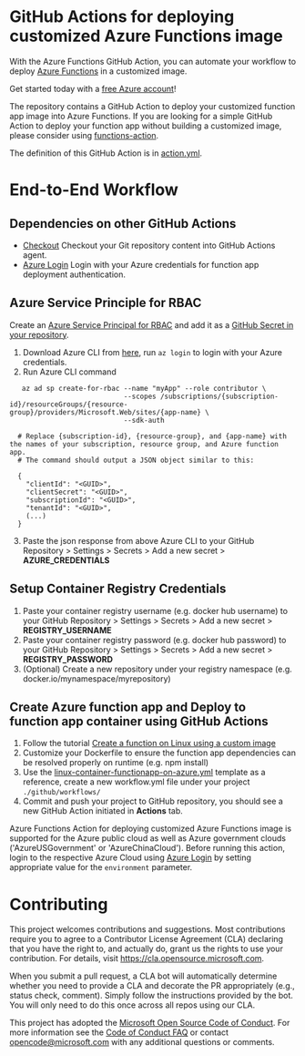 # GitHub Actions for deploying customized Azure Functions image

With the Azure Functions GitHub Action, you can automate your workflow to deploy [Azure Functions](https://azure.microsoft.com/en-us/services/functions/) in a customized image.

Get started today with a [free Azure account](https://azure.com/free/open-source)!

The repository contains a GitHub Action to deploy your customized function app image into Azure Functions. If you are looking for a simple GitHub Action to deploy your function app without building a customized image, please consider using [functions-action](https://github.com/Azure/functions-action).

The definition of this GitHub Action is in [action.yml](https://github.com/Azure/functions-container-action/blob/master/action.yml).

# End-to-End Workflow

## Dependencies on other GitHub Actions
* [Checkout](https://github.com/actions/checkout) Checkout your Git repository content into GitHub Actions agent.
* [Azure Login](https://github.com/Azure/login) Login with your Azure credentials for function app deployment authentication.

## Azure Service Principle for RBAC
Create an [Azure Service Principal for RBAC](https://docs.microsoft.com/en-us/azure/role-based-access-control/overview) and add it as a [GitHub Secret in your repository](https://help.github.com/en/articles/virtual-environments-for-github-actions#creating-and-using-secrets-encrypted-variables).
1. Download Azure CLI from [here](https://docs.microsoft.com/en-us/cli/azure/install-azure-cli?view=azure-cli-latest), run `az login` to login with your Azure credentials.
2. Run Azure CLI command
```
   az ad sp create-for-rbac --name "myApp" --role contributor \
                            --scopes /subscriptions/{subscription-id}/resourceGroups/{resource-group}/providers/Microsoft.Web/sites/{app-name} \
                            --sdk-auth

  # Replace {subscription-id}, {resource-group}, and {app-name} with the names of your subscription, resource group, and Azure function app.
  # The command should output a JSON object similar to this:

  {
    "clientId": "<GUID>",
    "clientSecret": "<GUID>",
    "subscriptionId": "<GUID>",
    "tenantId": "<GUID>",
    (...)
  }
```
3. Paste the json response from above Azure CLI to your GitHub Repository > Settings > Secrets > Add a new secret > **AZURE_CREDENTIALS**

## Setup Container Registry Credentials
1. Paste your container registry username (e.g. docker hub username) to your GitHub Repository > Settings > Secrets > Add a new secret > **REGISTRY_USERNAME**
2. Paste your container registry password (e.g. docker hub password) to your GitHub Repository > Settings > Secrets > Add a new secret > **REGISTRY_PASSWORD**
3. (Optional) Create a new repository under your registry namespace (e.g. docker.io/mynamespace/myrepository)

## Create Azure function app and Deploy to function app container using GitHub Actions
1. Follow the tutorial [Create a function on Linux using a custom image](https://docs.microsoft.com/en-us/azure/azure-functions/functions-create-function-linux-custom-image)
2. Customize your Dockerfile to ensure the function app dependencies can be resolved properly on runtime (e.g. npm install)
3. Use the [linux-container-functionapp-on-azure.yml](https://github.com/Azure/actions-workflow-samples/tree/master/FunctionApp/linux-container-functionapp-on-azure.yml) template as a reference, create a new workflow.yml file under your project `./github/workflows/`
4. Commit and push your project to GitHub repository, you should see a new GitHub Action initiated in **Actions** tab.

Azure Functions Action for deploying customized Azure Functions image is supported for the Azure public cloud as well as Azure government clouds ('AzureUSGovernment' or 'AzureChinaCloud'). Before running this action, login to the respective Azure Cloud  using [Azure Login](https://github.com/Azure/login) by setting appropriate value for the `environment` parameter.

# Contributing

This project welcomes contributions and suggestions.  Most contributions require you to agree to a
Contributor License Agreement (CLA) declaring that you have the right to, and actually do, grant us
the rights to use your contribution. For details, visit https://cla.opensource.microsoft.com.

When you submit a pull request, a CLA bot will automatically determine whether you need to provide
a CLA and decorate the PR appropriately (e.g., status check, comment). Simply follow the instructions
provided by the bot. You will only need to do this once across all repos using our CLA.

This project has adopted the [Microsoft Open Source Code of Conduct](https://opensource.microsoft.com/codeofconduct/).
For more information see the [Code of Conduct FAQ](https://opensource.microsoft.com/codeofconduct/faq/) or
contact [opencode@microsoft.com](mailto:opencode@microsoft.com) with any additional questions or comments.
